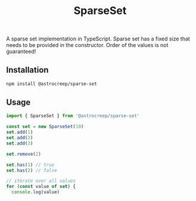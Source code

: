 <br />
<h1 align="center">SparseSet</h3>
<br />

A sparse set implementation in TypeScript. Sparse set has a fixed size that needs to be provided in the constructor. Order of the values is not guaranteed!

## Installation

```bash
npm install @astrocreep/sparse-set
```

## Usage

```ts
import { SparseSet } from '@astrocreep/sparse-set'

const set = new SparseSet(10)
set.add(1)
set.add(2)
set.add(3)

set.remove(2)

set.has(1) // true
set.has(2) // false

// iterate over all values
for (const value of set) {
  console.log(value)